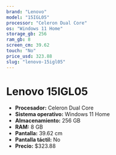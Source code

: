```yaml
---
brand: "Lenovo"
model: "15IGL05"
processor: "Celeron Dual Core"
os: "Windows 11 Home"
storage_gb: 256
ram_gb: 8
screen_cm: 39.62
touch: "No"
price_usd: 323.88
slug: "lenovo-15igl05"
---
```


# Lenovo 15IGL05

- **Procesador:** Celeron Dual Core
- **Sistema operativo:** Windows 11 Home
- **Almacenamiento:** 256 GB
- **RAM:** 8 GB
- **Pantalla:** 39.62 cm
- **Pantalla táctil:** No
- **Precio:** $323.88
